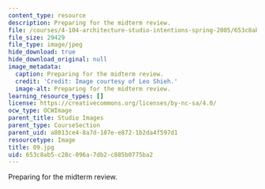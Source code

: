 ```yaml
---
content_type: resource
description: Preparing for the midterm review.
file: /courses/4-104-architecture-studio-intentions-spring-2005/653c8ab5c28c096a7db2c885b0775ba2_09.jpg
file_size: 29429
file_type: image/jpeg
hide_download: true
hide_download_original: null
image_metadata:
  caption: Preparing for the midterm review.
  credit: 'Credit: Image courtesy of Leo Shieh.'
  image-alt: Preparing for the midterm review.
learning_resource_types: []
license: https://creativecommons.org/licenses/by-nc-sa/4.0/
ocw_type: OCWImage
parent_title: Studio Images
parent_type: CourseSection
parent_uid: a8013ce4-8a7d-107e-e872-1b2da4f597d1
resourcetype: Image
title: 09.jpg
uid: 653c8ab5-c28c-096a-7db2-c885b0775ba2
---
```

Preparing for the midterm review.
